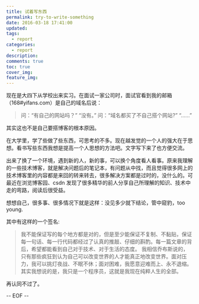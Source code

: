 ```yaml
---
title: 试着写东西
permalink: try-to-write-something
date: 2016-03-18 17:41:00
updated:
tags:
  - report
categories:
  - report
description:
comments: true
toc: true
cover_img:
feature_img:
---
```


现在是大四下从学校出来实习。在面试一家公司时，面试官看到我的邮箱（168#yifans.com）是自己的域名后说：

> 问：“有自己的网站吗？”
> “没有。”
> 问：“域名都买了不自己搭个网站?”
> “……”

<!-- more -->

其实这也不是自己要搭博客的根本原因。

在大学里，学了些做了些东西，可思考的不多。现在越发觉的一个人的强大在于思想。看书写些东西我想是提高一个人思想的方法吧。文字写下来了也方便交流。

出来了换了一个环境，遇到新的人，新的事，可以换个角度看人看事。原来我理解的一些技术博客，就是解决问题后的笔记本，有问题从中找，而且觉得很多网上的技术博客里的内容都是来回的转来转去，很多解决方案都是过时的，没什么的。可最近在浏览博客园、csdn 发现了很多精华的前人分享自己所理解的知识、技术中走的弯路，阅读后很受益。

想想自己，很多事、很多情况下就是这样：没见多少就下结论，管中窥豹，too young.

其中有这样的一个签名:

> 我不能保证写的每个地方都是对的，但是至少能保证不复制、不黏贴，保证每一句话、每一行代码都经过了认真的推敲、仔细的斟酌。每一篇文章的背后，希望都能看到自己对于技术、对于生活的态度。
> 我相信乔布斯说的，只有那些疯狂到认为自己可以改变世界的人才能真正地改变世界。面对压力，我可以挑灯夜战、不眠不休；面对困难，我愿意迎难而上、永不退缩。
> 其实我想说的是，我只是一个程序员，这就是我现在纯粹人生的全部。

再认同不过了。

-- EOF --
